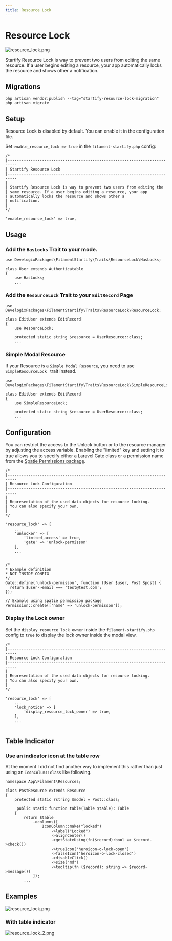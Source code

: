 ```yaml
---
title: Resource Lock
---
```


# Resource Lock
![resource_lock.png](..%2F..%2Fart%2Fscreens%2Fresource_lock.png)

Startify Resource Lock is way to prevent two users from editing the
same resource. If a user begins editing a resource, your app
automatically locks the resource and shows other a
notification.

## Migrations

```bash:no-line-numbers
php artisan vendor:publish --tag="startify-resource-lock-migration"
php artisan migrate
```

## Setup

Resource Lock is disabled by default. You can enable it in the configuration file.

Set `enable_resource_lock => true` in the ``filament-startify.php`` config:

```php:no-line-numbers
/*
|--------------------------------------------------------------------------
| Startify Resource Lock
|--------------------------------------------------------------------------
|
| Startify Resource Lock is way to prevent two users from editing the
| same resource. If a user begins editing a resource, your app
| automatically locks the resource and shows other a
| notification.
|
*/

'enable_resource_lock' => true,

```

## Usage 

### Add the ```HasLocks``` Trait to your mode.

```php:no-line-numbers
use DevelogixPackages\FilamentStartify\Traits\ResourceLock\HasLocks;

class User extends Authenticatable
{
    use HasLocks;
    ...
```

### Add the ``ResourceLock`` Trait to your ``EditRecord`` Page

````php:no-line-numbers
use DevelogixPackages\FilamentStartify\Traits\ResourceLock\ResourceLock;

class EditUser extends EditRecord
{
    use ResourceLock;

    protected static string $resource = UserResource::class;
    ...
````

### Simple Modal Resource
If your Resource is a ``Simple Modal Resource``, you need to use `SimpleResourceLock ` trait 
instead.

````php:no-line-numbers
use DevelogixPackages\FilamentStartify\Traits\ResourceLock\SimpleResourceLock;

class EditUser extends EditRecord
{
    use SimpleResourceLock;

    protected static string $resource = UserResource::class;
    ...
````

## Configuration
You can restrict the access to the Unlock button or to the resource manager by 
adjusting the access variable. Enabling the "limited" key and setting it 
to true allows you to specify either a Laravel Gate class or a permission 
name from the [Spatie Permissions package](https://github.com/spatie/laravel-permission).

```php:no-line-numbers
/*
|--------------------------------------------------------------------------
| Resource Lock Configuration
|--------------------------------------------------------------------------
|
| Representation of the used data objects for resource locking.
| You can also specify your own.
|
*/

'resource_lock' => [
    ...
    'unlocker' => [
        'limited_access' => true,
        'gate' => 'unlock-permisson'
    ],
    ...


/*
* Example definition
* NOT INSIDE CONFIG
*/
Gate::define('unlock-permisson', function (User $user, Post $post) {
  return $user->email === 'test@test.com';
});

// Example using spatie permission package
Permission::create(['name' => 'unlock-permisson']);    
```

### Display the Lock owner

Set the ``display_resource_lock_owner`` inside the `filament-startify.php` config
to ``true`` to display the lock owner inside the modal view. 

```php:no-line-numbers
/*
|--------------------------------------------------------------------------
| Resource Lock Configuration
|--------------------------------------------------------------------------
|
| Representation of the used data objects for resource locking.
| You can also specify your own.
|
*/

'resource_lock' => [
    ...
    'lock_notice' => [
        'display_resource_lock_owner' => true,
    ],
    ...
  
```

## Table Indicator
### Use an indicator icon at the table row

At the moment I did not find another way to implement this rather than
just using an ``IconColum::class`` like following.

```php:no-line-numbers
namespace App\Filament\Resources;

class PostResource extends Resource
{
    protected static ?string $model = Post::class;

     public static function table(Table $table): Table
    {
        return $table
            ->columns([
                IconColumn::make("locked")
                    ->label("Locked")
                    ->alignCenter()
                    ->getStateUsing(fn($record):bool => $record->check())
                    ->trueIcon('heroicon-o-lock-open')
                    ->falseIcon('heroicon-o-lock-closed')
                    ->disableClick()
                    ->size("md")
                    ->tooltip(fn ($record): string => $record->message())
            ]);  
        ...
```

## Examples

![resource_lock.png](..%2F..%2Fart%2Fscreens%2Fresource_lock.png)

### With table indicator

![resource_lock_2.png](..%2F..%2Fart%2Fscreens%2Fresource_lock_2.png)